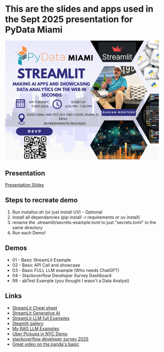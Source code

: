 # This are the slides and apps used in the Sept 2025 presentation for PyData Miami

![Presentation Image](PyDataPresentation.png)

## Presentation
[Presentation Slides](https://docs.google.com/presentation/d/1EbxWSGVP_Gb1wyJL3g3FhtNBxOfdTJ4_jvUEcEmxB-s/edit?usp=sharing)


## Steps to recreate demo
1) Run installuv.sh (or just install UV) - Optional
2) Install all dependancies (pip install -r requirements or uv install)
3) rename the .streamlit/secrets-example.toml to just "secrets.toml" in the same directory
4) Run each Demo!

## Demos
- 01 - Basic StreamLit Example
- 02 - Basic API Call and showcase
- 03 - Basic FULL LLM example (Who needs ChatGPT)
- 04 - Stackoverflow Developer Survey Dashboard
- 99 - abTest Example  (you thought I wasn't a Data Analyst)


## Links 
- [StreamLit Cheat sheet](https://cheat-sheet.streamlit.app/) 
- [StreamLit Generative AI](https://streamlit.io/generative-ai)
- [StreamLit LLM full Examples](https://llm-examples.streamlit.app/)
- [Steamlit gallery](https://streamlit.io/gallery)
- [My RAG LLM Examples](https://github.com/thedamian/RAG-to-Riches)
- [Uber Pickups in NYC Demo](https://github.com/streamlit/demo-uber-nyc-pickups)
- [stackoverflow developer survey 2025](https://survey.stackoverflow.co/)
- [Great video on the panda's basic](https://www.youtube.com/watch?v=yg0Y7w4AHhw)
 